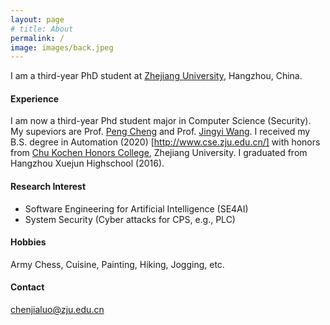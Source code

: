 ```yaml
---
layout: page
# title: About
permalink: /
image: images/back.jpeg
---
```


I am a third-year PhD student at [Zhejiang University](https://www.zju.edu.cn/), Hangzhou, China. 


#### Experience

I am now a third-year Phd student major in Computer Science (Security). My supeviors are Prof. [Peng Cheng](https://person.zju.edu.cn/en/cp#0) and Prof. [Jingyi Wang](https://wang-jingyi.github.io/). I received my B.S. degree in Automation (2020) [http://www.cse.zju.edu.cn/] with honors from [Chu Kochen Honors College](http://ckc.zju.edu.cn/ckcen/wbout/list.htm), Zhejiang University. I graduated from Hangzhou Xuejun Highschool (2016). 


<!-- <img align="right" src="images/me2.jpeg" />  -->
<!-- <img style="float: right;" src="images/me2.jpeg">  -->

#### Research Interest

- Software Engineering for Artificial Intelligence (SE4AI)
- System Security (Cyber attacks for CPS, e.g., PLC)

#### Hobbies

Army Chess, Cuisine, Painting, Hiking, Jogging, etc. 


#### Contact
[chenjialuo@zju.edu.cn](mailto:chenjialuo@zju.edu.cn)
